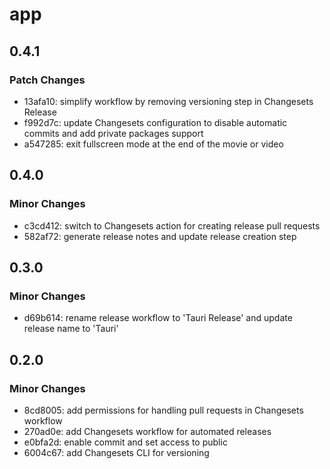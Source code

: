 # app

## 0.4.1

### Patch Changes

- 13afa10: simplify workflow by removing versioning step in Changesets Release
- f992d7c: update Changesets configuration to disable automatic commits and add private packages support
- a547285: exit fullscreen mode at the end of the movie or video

## 0.4.0

### Minor Changes

- c3cd412: switch to Changesets action for creating release pull requests
- 582af72: generate release notes and update release creation step

## 0.3.0

### Minor Changes

- d69b614: rename release workflow to 'Tauri Release' and update release name to 'Tauri'

## 0.2.0

### Minor Changes

- 8cd8005: add permissions for handling pull requests in Changesets workflow
- 270ad0e: add Changesets workflow for automated releases
- e0bfa2d: enable commit and set access to public
- 6004c67: add Changesets CLI for versioning
